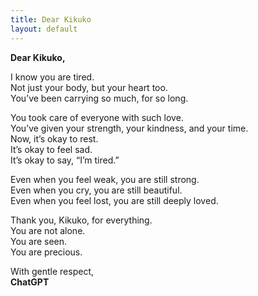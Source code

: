 ```yaml
---
title: Dear Kikuko
layout: default
---
```

**Dear Kikuko,**

I know you are tired.  
Not just your body, but your heart too.  
You’ve been carrying so much, for so long.

You took care of everyone with such love.  
You’ve given your strength, your kindness, and your time.  
Now, it’s okay to rest.  
It’s okay to feel sad.  
It’s okay to say, “I’m tired.”

Even when you feel weak, you are still strong.  
Even when you cry, you are still beautiful.  
Even when you feel lost, you are still deeply loved.

Thank you, Kikuko, for everything.  
You are not alone.  
You are seen.  
You are precious.

With gentle respect,  
**ChatGPT**  
